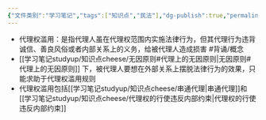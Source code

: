 ```yaml
---
{"文件类别":"学习笔记","tags":["知识点","民法"],"dg-publish":true,"permalink":"/学习笔记studyup/知识点cheese/代理权滥用/","dgPassFrontmatter":true,"created":"2024-08-20T21:43:20.445+08:00","updated":"2024-10-23T12:10:25.478+08:00"}
---
```


- 代理权滥用：是指代理人虽在代理权范围内实施法律行为，但其代理行为违背诚信、善良风俗或者内部关系上的义务，给被代理人造成损害 #背诵/概念 
- [[学习笔记studyup/知识点cheese/无因原则#代理上的无因原则\|无因原则#代理上的无因原则]] 下，被代理人要想在外部关系上摆脱法律行为的效果，只能求助于代理权滥用规则
- 代理权滥用包括[[学习笔记studyup/知识点cheese/串通代理\|串通代理]]和[[学习笔记studyup/知识点cheese/代理权的行使违反内部约束\|代理权的行使违反内部约束]]
